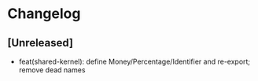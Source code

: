 # Changelog

## [Unreleased]
- feat(shared-kernel): define Money/Percentage/Identifier and re-export; remove dead names
